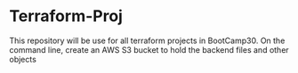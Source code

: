 # Terraform-Proj
This repository will be use for all terraform projects in BootCamp30. 
On the command line, create an AWS S3 bucket to hold the backend files and other objects
